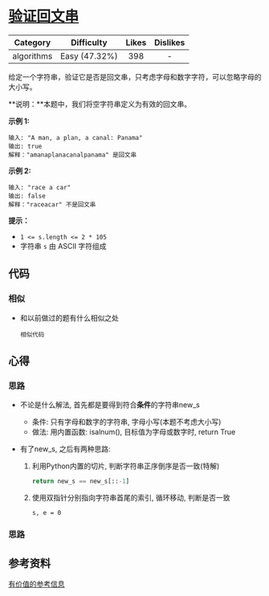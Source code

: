 # [验证回文串](https://leetcode-cn.com/problems/valid-palindrome/description/)

|  Category  |  Difficulty   | Likes | Dislikes |
| :--------: | :-----------: | :---: | :------: |
| algorithms | Easy (47.32%) |  398  |    -     |


给定一个字符串，验证它是否是回文串，只考虑字母和数字字符，可以忽略字母的大小写。

**说明：**本题中，我们将空字符串定义为有效的回文串。

 

**示例 1:**

```
输入: "A man, a plan, a canal: Panama"
输出: true
解释："amanaplanacanalpanama" 是回文串
```

**示例 2:**

```
输入: "race a car"
输出: false
解释："raceacar" 不是回文串
```

 

**提示：**

- `1 <= s.length <= 2 * 105`
- 字符串 `s` 由 ASCII 字符组成



## 代码

### 相似



* 和以前做过的题有什么相似之处

  ```
  相似代码
  ```








## 心得

### 思路

* 不论是什么解法, 首先都是要得到符合**条件**的字符串new_s
  * 条件: 只有字母和数字的字符串, 字母小写(本题不考虑大小写)
  * 做法: 用内置函数: isalnum(), 目标值为字母或数字时, return True

* 有了new_s, 之后有两种思路:

  1. 利用Python内置的切片, 判断字符串正序倒序是否一致(特解)

     ```python
     return new_s == new_s[::-1]
     ```

  2. 使用双指针分别指向字符串首尾的索引, 循环移动, 判断是否一致

     ```
     s, e = 0
     ```

     

### 思路





## 参考资料

[有价值的参考信息](https://leetcode-cn.com/)